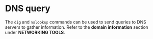 # DNS query

The `dig` and `nslookup` commands can be used to send queries to DNS servers to gather information. Refer to the **domain information** section under **NETWORKING TOOLS**.
